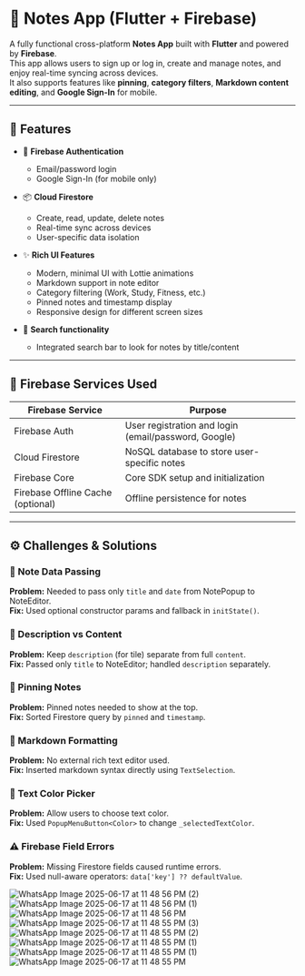 # 📝 Notes App (Flutter + Firebase)

A fully functional cross-platform **Notes App** built with **Flutter** and powered by **Firebase**.  
This app allows users to sign up or log in, create and manage notes, and enjoy real-time syncing across devices.  
It also supports features like **pinning**, **category filters**, **Markdown content editing**, and **Google Sign-In** for mobile.

---

## 🚀 Features

- 🔐 **Firebase Authentication**
  - Email/password login
  - Google Sign-In (for mobile only)

- 📦 **Cloud Firestore**
  - Create, read, update, delete notes
  - Real-time sync across devices
  - User-specific data isolation

- ✨ **Rich UI Features**
  - Modern, minimal UI with Lottie animations
  - Markdown support in note editor
  - Category filtering (Work, Study, Fitness, etc.)
  - Pinned notes and timestamp display
  - Responsive design for different screen sizes

- 🔎 **Search functionality**
  - Integrated search bar to look for notes by title/content

---

## 🧠 Firebase Services Used

| Firebase Service     | Purpose                                                |
|----------------------|--------------------------------------------------------|
| Firebase Auth         | User registration and login (email/password, Google)  |
| Cloud Firestore       | NoSQL database to store user-specific notes           |
| Firebase Core         | Core SDK setup and initialization                     |
| Firebase Offline Cache (optional) | Offline persistence for notes           |

---
## ⚙️ Challenges & Solutions

### 🔄 Note Data Passing
**Problem:** Needed to pass only `title` and `date` from NotePopup to NoteEditor.  
**Fix:** Used optional constructor params and fallback in `initState()`.

### 📝 Description vs Content
**Problem:** Keep `description` (for tile) separate from full `content`.  
**Fix:** Passed only `title` to NoteEditor; handled `description` separately.

### 📌 Pinning Notes
**Problem:** Pinned notes needed to show at the top.  
**Fix:** Sorted Firestore query by `pinned` and `timestamp`.

### 🧰 Markdown Formatting
**Problem:** No external rich text editor used.  
**Fix:** Inserted markdown syntax directly using `TextSelection`.

### 🎨 Text Color Picker
**Problem:** Allow users to choose text color.  
**Fix:** Used `PopupMenuButton<Color>` to change `_selectedTextColor`.

### ⚠️ Firebase Field Errors
**Problem:** Missing Firestore fields caused runtime errors.  
**Fix:** Used null-aware operators: `data['key'] ?? defaultValue`.

![WhatsApp Image 2025-06-17 at 11 48 56 PM (2)](https://github.com/user-attachments/assets/07b160bf-0ecd-48c0-a850-70d6e7ebdc22)
![WhatsApp Image 2025-06-17 at 11 48 56 PM (1)](https://github.com/user-attachments/assets/4142d902-e111-49c0-a32f-c99d223e6c05)
![WhatsApp Image 2025-06-17 at 11 48 56 PM](https://github.com/user-attachments/assets/5a689262-f393-4f23-8250-1d509d4c7bbd)
![WhatsApp Image 2025-06-17 at 11 48 55 PM (3)](https://github.com/user-attachments/assets/16112188-913e-42ef-b9d2-1b4b8d3394ff)
![WhatsApp Image 2025-06-17 at 11 48 55 PM (2)](https://github.com/user-attachments/assets/a7b59940-ec27-4630-aeab-77a087ce087d)
![WhatsApp Image 2025-06-17 at 11 48 55 PM (1)](https://github.com/user-attachments/assets/9b5b586a-7010-4ea0-be6b-72283e01987a)
![WhatsApp Image 2025-06-17 at 11 48 55 PM (1)](https://github.com/user-attachments/assets/b25f6baf-d0ea-4639-8516-0a925867e52e)
![WhatsApp Image 2025-06-17 at 11 48 55 PM](https://github.com/user-attachments/assets/11c70fd1-c667-4885-a14d-93595c9afe4e)
